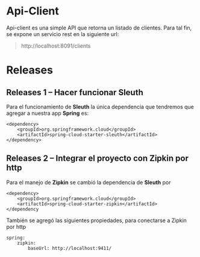 # Api-Client

Api-client es una simple API que retorna un listado de clientes. Para tal fin, se expone un servicio rest en la siguiente url:

> http://localhost:8091/clients

# Releases

## Releases 1 – Hacer funcionar Sleuth

Para el funcionamiento de **Sleuth** la única dependencia que tendremos que agregar a nuestra app **Spring** es:

    <dependency>
        <groupId>org.springframework.cloud</groupId>
        <artifactId>spring-cloud-starter-sleuth</artifactId>
    </dependency>

## Releases 2 – Integrar el proyecto con Zipkin por http

Para el manejo de __Zipkin__ se cambió  la dependencia de __Sleuth__ por 

    <dependency>
        <groupId>org.springframework.cloud</groupId>
        <artifactId>spring-cloud-starter-zipkin</artifactId>
    </dependency

También se agregó las siguientes propiedades, para conectarse a Zipkin por http 

    spring:
        zipkin:
            baseUrl: http://localhost:9411/

